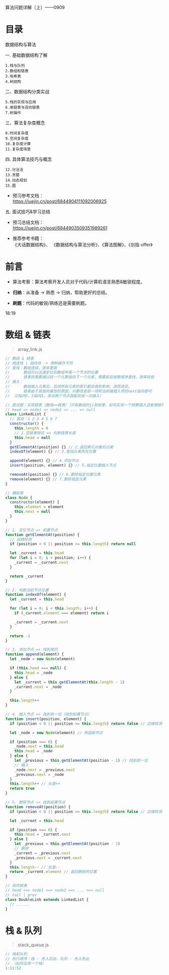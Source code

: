 算法问题详解（上）——0909

# 目录

数据结构与算法

⼀. 基础数据结构了解

    1.栈与队列
    2.数组和链表
    3.哈希表
    4.树结构

⼆、数据结构分类实战

    5.栈的实现与应⽤
    6.单链表与双向链表
    7.树操作

三、算法复杂度概念

    8.时间复杂度
    9.空间复杂度
    10.复杂度计算
    11.复杂度场景

四. 具体算法技巧与概念

    12.分治法
    13.贪婪
    14.动态规划
    15.图

- 预习参考⽂档：  
  https://juejin.cn/post/6844904111092006925

五. ⾯试技巧&学习总结

- 预习总结⽂档：  
  https://juejin.cn/post/6844903509351989261

- 推荐参考书籍：  
  《⼤话数据结构》、 《数据结构与算法分析》、《算法图解》、《剑指 offer》

# 前言

- 算法考察：算法考察开发人员对于代码/计算机语言熟悉&敏锐程度。

- **归纳**：从准备 -> 熟悉 -> 归纳，帮助更好的总结。

- **刷题**：代码的敏锐/熟练还是需要刷题。

18:19

# 数组 & 链表

> array_link.js

```js
// 数组 & 链表
// 相连性 | 指向性 -> 两种操作不同
// 查找：数组连续，效率更高
//      数组可以迅速定位到数组中某一个节点的位置
//      链表则需要通过前一个元素指向下一个元素，需要前后依赖顺序查找，效率较低
// 插入：
//      数组插入元素后，后续所有元素的索引都会收到影响，进而改变。
//      链表由于其指向属性的原因，只要改变前一项和当前被插入项的next指向即可
// （2指向5，5指向3，改动两个节点就能完成一次插入）

// 面试题：实现链表（数组=>链表）（只有数组的js系统里，如何实现一个频繁插入且能够提升效率的高效系统呢？）（【笔试】）
// head => node1 => node2 => ... => null
class LinkedList {
  // 题目：1 2 3 4 5 6 7
  constructor() {
    this.length = 0
    // 1.空链表特征 => 判断链表长度
    this.head = null
  }
  getElementAt(position) {} // 2.返回索引对象的元素
  indexOf(element) {} // 3.查找元素所在位置

  append(element) {} // 4.添加节点
  insert(position, element) {} // 5.指定位置插入节点

  removeAt(position) {} // 6.删除指定位置元素
  remove(element) {} // 7.删除指定元素
}

// 辅助类
class Node {
  constructor(element) {
    this.element = element
    this.next = null
  }
}

// 1. 定位节点 => 前置节点
function getElementAt(position) {
  // 边缘检测
  if (position < 0 || position >= this.length) return null

  let _current = this.head
  for (let i = 0; i < position; i++) {
    _current = _current.next
  }

  return _current
}

// 2. 判断当前节点位置
function indexOf(element) {
  let _current = this.head

  for (let i = 0; i < this.length; i++) {
    if (_current.element === element) return i

    _current = _current.next
  }

  return -1
}

// 3. 添加节点 => 找到尾巴
function append(element) {
  let _node = new Node(element)

  if (this.head === null) {
    this.head = _node
  } else {
    let _current = this.getElementAt(this.length - 1)
    _current.next = _node
  }

  this.length++
}

// 4. 插入节点 => 找到前一位（找到前置节点）
function insert(position, element) {
  if (position < 0 || position >= this.length) return false // 边缘检测

  let _node = new Node(element) // 构造新节点

  if (position === 0) {
    _node.next = this.head
    this.head = _node
  } else {
    let _previous = this.getElementAt(position - 1) // 找到前一位
    // 插入
    _node.next = _previous.next
    _previous.next = _node
  }
  this.length++ // 长度++
  return true
}

// 5. 删除节点 => 找到前置节点
function removeAt(position) {
  if (position < 0 || position >= this.length) return false // 边缘检测

  let _current = this.head

  if (position === 0) {
    this.head = _current.next
  } else {
    let _previous = this.getElementAt(position - 1)
    // 删除
    _current = _previous.next
    _previous.next = _current.next
  }
  this.length-- // 长度--
  return _current.element // 返回删除的位置
}

// 双向链表
// head <=> node1 <=> node2 <=> ... <=> null
// tail | prev
class DoubleLink extends LinkedList {
  // ......
}
```

# 栈 & 队列

> stack_queue.js

```js
// 栈和队列
// 执行顺序：栈 - 先入后出，队列 - 先入先出
// （如何实现一个栈）
1:11:52

```